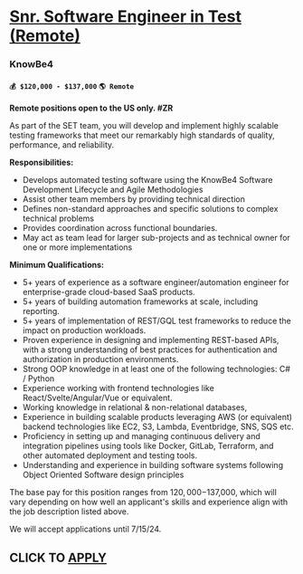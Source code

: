 # [Snr. Software Engineer in Test (Remote)](https://www.remotewlb.com/apply/snr-software-engineer-in-test-remote)  
### KnowBe4  
#### `💰 $120,000 - $137,000` `🌎 Remote`  

**Remote positions open to the US only. #ZR**

As part of the SET team, you will develop and implement highly scalable testing frameworks that meet our remarkably high standards of quality, performance, and reliability.

**Responsibilities:**

  * Develops automated testing software using the KnowBe4 Software Development Lifecycle and Agile Methodologies
  * Assist other team members by providing technical direction
  * Defines non-standard approaches and specific solutions to complex technical problems
  * Provides coordination across functional boundaries.
  * May act as team lead for larger sub-projects and as technical owner for one or more implementations

**Minimum Qualifications:**

  * 5+ years of experience as a software engineer/automation engineer for enterprise-grade cloud-based SaaS products.
  * 5+ years of building automation frameworks at scale, including reporting.
  * 5+ years of implementation of REST/GQL test frameworks to reduce the impact on production workloads.
  * Proven experience in designing and implementing REST-based APIs, with a strong understanding of best practices for authentication and authorization in production environments.
  * Strong OOP knowledge in at least one of the following technologies: C# / Python
  * Experience working with frontend technologies like React/Svelte/Angular/Vue or equivalent.
  * Working knowledge in relational & non-relational databases,
  * Experience in building scalable products leveraging AWS (or equivalent) backend technologies like EC2, S3, Lambda, Eventbridge, SNS, SQS etc.
  * Proficiency in setting up and managing continuous delivery and integration pipelines using tools like Docker, GitLab, Terraform, and other automated deployment and testing tools.
  * Understanding and experience in building software systems following Object Oriented Software design principles

The base pay for this position ranges from $120,000-$137,000, which will vary depending on how well an applicant's skills and experience align with the job description listed above.

We will accept applications until 7/15/24.

  
## CLICK TO [APPLY](https://www.remotewlb.com/apply/snr-software-engineer-in-test-remote)

